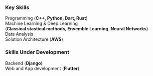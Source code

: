 ### Key Skills
Programming (<strong>C++, Python, Dart, Rust</strong>)  
Machine Learning & Deep Learning  
(<strong>Classical stastical methods, Ensemble Learning, Neural Networks</strong>)  
Data Analysis  
Solution Architecture (<strong>AWS</strong>)  

### Skills Under Development
Backend (<strong>Django</strong>)  
Web and App development (<strong>Flutter</strong>)  
